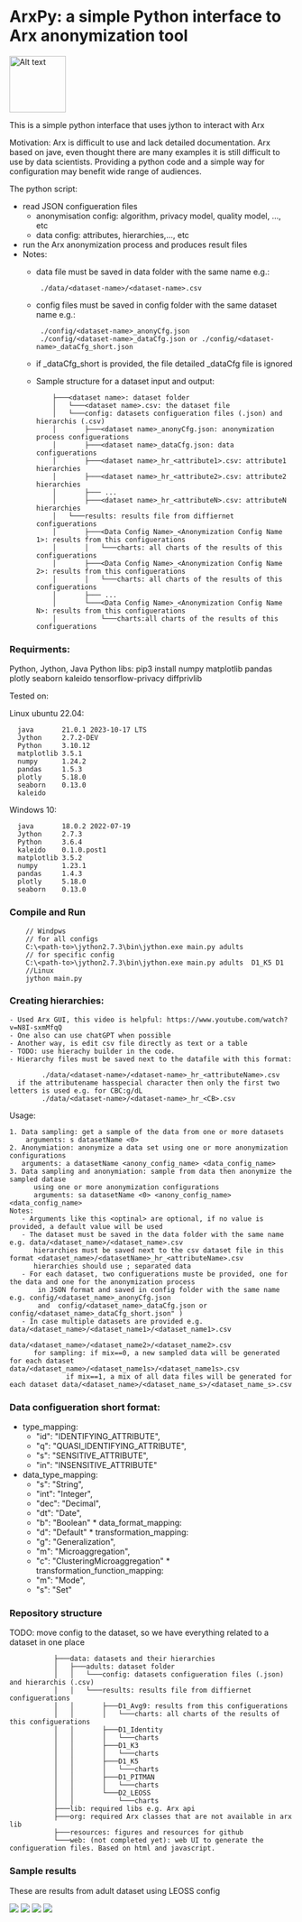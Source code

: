 #  ArxPy: a simple Python interface to Arx anonymization tool

<!-- ![](https://github.com/iaBIH/arxPipline/blob/main/iaPipline/resources/arx_logo_512.png?raw=true) -->
<img src="https://github.com/iaBIH/arxPipline/blob/main/iaPipline/resources/arx_logo_512.png?raw=true" alt="Alt text" width="100"/>

This is a simple python interface that uses jython to interact with Arx

Motivation: Arx is difficult to use and lack detailed documentation. Arx based on jave, even thought there are many examples it is 
still difficult to use by data scientists. Providing a python code and a simple way for configuration may benefit wide range of audiences.       

The python script:
   - read JSON configueration files 
     - anonymisation config: algorithm, privacy model, quality model, ..., etc
     - data config: attributes, hierarchies,..., etc  
   - run the Arx anonymization process and produces result files 
   - Notes: 
     - data file must be saved in data folder with the same name e.g.:
       
            ./data/<dataset-name>/<dataset-name>.csv
    
     - config files must be saved in config folder with the same dataset name e.g.:
       
            ./config/<dataset-name>_anonyCfg.json
            ./config/<dataset-name>_dataCfg.json or ./config/<dataset-name>_dataCfg_short.json
     - if _dataCfg_short is provided, the file detailed _dataCfg file is ignored 

     - Sample structure for a dataset input and output:

               ├───<dataset name>: dataset folder
               │   └───<dataset name>.csv: the dataset file 
               │   └───config: datasets configueration files (.json) and hierarchis (.csv) 
               │       ├───<dataset name>_anonyCfg.json: anonymization process configuerations
               │       ├───<dataset name>_dataCfg.json: data configuerations
               │       ├───<dataset name>_hr_<attribute1>.csv: attribute1 hierarchies
               │       ├───<dataset name>_hr_<attribute2>.csv: attribute2 hierarchies
               │       ├─── ...
               │       ├───<dataset name>_hr_<attributeN>.csv: attributeN hierarchies                                              
               │   └───results: results file from diffiernet configuerations
               │       ├───<Data Config Name>_<Anonymization Config Name 1>: results from this configuerations
               │       │   └───charts: all charts of the results of this configuerations  
               │       ├───<Data Config Name>_<Anonymization Config Name 2>: results from this configuerations
               │       │   └───charts: all charts of the results of this configuerations  
               │       ├─── ...
               │       └───<Data Config Name>_<Anonymization Config Name N>: results from this configuerations
               │           └───charts:all charts of the results of this configuerations  

### Requirments:

Python, Jython, Java
Python libs: pip3 install numpy matplotlib pandas plotly seaborn kaleido tensorflow-privacy diffprivlib


Tested on: 

   Linux ubuntu 22.04:

      java       21.0.1 2023-10-17 LTS
      Jython     2.7.2-DEV      
      Python     3.10.12
      matplotlib 3.5.1
      numpy      1.24.2
      pandas     1.5.3
      plotly     5.18.0
      seaborn    0.13.0
      kaleido

   Windows 10:

      java       18.0.2 2022-07-19
      Jython     2.7.3            
      Python     3.6.4
      kaleido    0.1.0.post1
      matplotlib 3.5.2
      numpy      1.23.1
      pandas     1.4.3
      plotly     5.18.0
      seaborn    0.13.0
               
### Compile and Run         
       
        // Windpws
        // for all configs 
        C:\<path-to>\jython2.7.3\bin\jython.exe main.py adults
        // for specific config
        C:\<path-to>\jython2.7.3\bin\jython.exe main.py adults  D1_K5 D1
        //Linux
        jython main.py

### Creating hierarchies:

    - Used Arx GUI, this video is helpful: https://www.youtube.com/watch?v=N8I-sxmMfqQ
    - One also can use chatGPT when possible
    - Another way, is edit csv file directly as text or a table
    - TODO: use hierachy builder in the code. 
    - Hierarchy files must be saved next to the datafile with this format: 

            ./data/<dataset-name>/<dataset-name>_hr_<attributeName>.csv
      if the attributename hasspecial character then only the first two letters is used e.g. for CBC:g/dL
            ./data/<dataset-name>/<dataset-name>_hr_<CB>.csv      


Usage: 
    
    1. Data sampling: get a sample of the data from one or more datasets 
        arguments: s datasetName <0> 
    2. Anonymiation: anonymize a data set using one or more anonymization configurations 
       arguments: a datasetName <anony_config_name> <data_config_name> 
    3. Data sampling and anonymiation: sample from data then anonymize the sampled datase 
          using one or more anonymization configurations 
          arguments: sa datasetName <0> <anony_config_name> <data_config_name> 
    Notes:  
       - Arguments like this <optinal> are optional, if no value is provided, a default value will be used 
       - The dataset must be saved in the data folder with the same name e.g. data/<dataset_name>/<dataset_name>.csv 
          hierarchies must be saved next to the csv dataset file in this format <dataset_name>/<datasetName>_hr_<attributeName>.csv 
          hierarchies should use ; separated data  
       - For each dataset, two configuerations muste be provided, one for the data and one for the anonymization process 
           in JSON format and saved in config folder with the same name e.g. config/<dataset_name>_anonyCfg.json 
           and  config/<dataset_name>_dataCfg.json or  config/<dataset_name>_dataCfg_short.json" )
       - In case multiple datasets are provided e.g. data/<dataset_name>/<dataset_name1>/<dataset_name1>.csv 
                                              data/<dataset_name>/<dataset_name2>/<dataset_name2>.csv 
          for sampling: if mix==0, a new sampled data will be generated for each dataset data/<dataset_name>/<dataset_name1s>/<dataset_name1s>.csv 
                  if mix==1, a mix of all data files will be generated for each dataset data/<dataset_name>/<dataset_name_s>/<dataset_name_s>.csv 

### Data configueration short format: 

   * type_mapping:
      - "id": "IDENTIFYING_ATTRIBUTE",
      - "q": "QUASI_IDENTIFYING_ATTRIBUTE",
      - "s": "SENSITIVE_ATTRIBUTE",
      - "in": "INSENSITIVE_ATTRIBUTE"
   * data_type_mapping:
      - "s": "String",
      - "int": "Integer",
      - "dec": "Decimal",
      - "dt": "Date",
      - "b": "Boolean"
    * data_format_mapping:
      - "d": "Default"
    * transformation_mapping:
      - "g": "Generalization",
      - "m": "Microaggregation",
      - "c": "ClusteringMicroaggregation"
    * transformation_function_mapping:
      - "m": "Mode",
      - "s": "Set"

### Repository structure


TODO: move config to the dataset, so we have everything related to a dataset in one place


               ├───data: datasets and their hierarchies 
               │   ├───adults: dataset folder
               │   │   └───config: datasets configueration files (.json) and hierarchis (.csv) 
               │   │   └───results: results file from diffiernet configuerations
               │   │       ├───D1_Avg9: results from this configuerations
               │   │       │   └───charts: all charts of the results of this configuerations  
               │   │       ├───D1_Identity
               │   │       │   └───charts
               │   │       ├───D1_K3
               │   │       │   └───charts
               │   │       ├───D1_K5
               │   │       │   └───charts
               │   │       ├───D1_PITMAN
               │   │       │   └───charts
               │   │       └───D2_LEOSS
               │   │           └───charts
               ├───lib: required libs e.g. Arx api 
               ├───org: required Arx classes that are not available in arx lib
               ├───resources: figures and resources for github
               └───web: (not completed yet): web UI to generate the configueration files. Based on html and javascript.  

### Sample results 

These are results from adult dataset using LEOSS config

![](https://github.com/iaBIH/arxPipline/blob/main/iaPipline/resources/MaxRisks.png?raw=true)
![](https://github.com/iaBIH/ArxPy/blob/main/resources/RiskTable.png?raw=true)
![](https://github.com/iaBIH/arxPipline/blob/main/iaPipline/resources/distribution_age.png?raw=true)
![](https://github.com/iaBIH/arxPipline/blob/main/iaPipline/resources/contingencyMap_age_education.png?raw=true)



